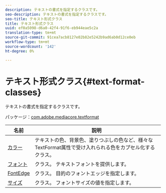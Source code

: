 ```yaml
---
description: テキストの書式を指定するクラスです。
seo-description: テキストの書式を指定するクラスです。
seo-title: テキスト形式クラス
title: テキスト形式クラス
uuid: ef0a5098-d6a0-42f4-91f6-eb944eae5c2a
translation-type: tm+mt
source-git-commit: 91cea7acb8127e02b82e5242b9ad6ab0d12ce0eb
workflow-type: tm+mt
source-wordcount: '142'
ht-degree: 0%

---
```



# テキスト形式クラス{#text-format-classes}

テキストの書式を指定するクラスです。

パッケージ：[com.adobe.mediacore.textformat](https://help.adobe.com/en_US/primetime/api/psdk/asdoc-dhls_1.4/com/adobe/mediacore/textformat/package-detail.html)

| 名前 | 説明 |
|---|---|
| [カラー](https://help.adobe.com/en_US/primetime/api/psdk/asdoc-dhls_1.4/com/adobe/mediacore/textformat/Color.html) | テキストの色、背景色、塗りつぶしの色など、様々なTextFormat属性で受け入れられる色をカプセル化するクラス。 |
| [フォント](https://help.adobe.com/en_US/primetime/api/psdk/asdoc-dhls_1.4/com/adobe/mediacore/textformat/Font.html) | クラス。 テキストフォントを提供します。 |
| [FontEdge](https://help.adobe.com/en_US/primetime/api/psdk/asdoc-dhls_1.4/com/adobe/mediacore/textformat/FontEdge.html) | クラス。 目的のフォントエッジを指定します。 |
| [サイズ](https://help.adobe.com/en_US/primetime/api/psdk/asdoc-dhls_1.4/com/adobe/mediacore/textformat/Size.html) | クラス。 フォントサイズの値を指定します。 |

